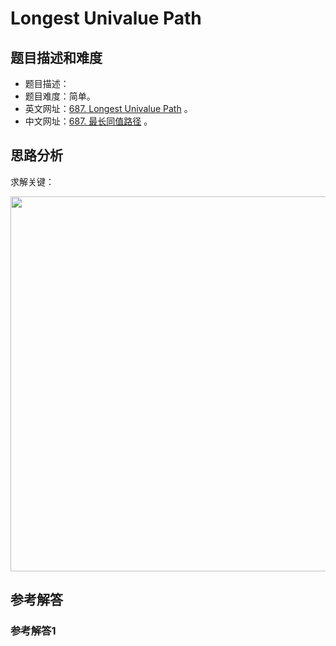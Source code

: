 # Longest Univalue Path

## 题目描述和难度
+ 题目描述：
+ 题目难度：简单。
+ 英文网址：[687. Longest Univalue Path](https://leetcode.com/problems/longest-univalue-path/description/)  。
+ 中文网址：[687. 最长同值路径](https://leetcode-cn.com/problems/longest-univalue-path/description/)  。
## 思路分析
求解关键：

<img src="https://liweiwei1419.github.io/images/leetcode-solution/" width="600">

## 参考解答
### 参考解答1

```java

```